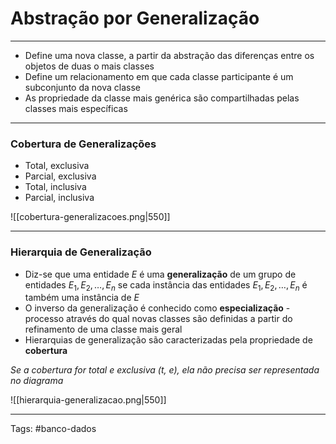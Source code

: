 
# Abstração por Generalização

---

- Define uma nova classe, a partir da abstração das diferenças entre os objetos de duas o mais classes
- Define um relacionamento em que cada classe participante é um subconjunto da nova classe
- As propriedade da classe mais genérica são compartilhadas pelas classes mais específicas

---

### Cobertura de Generalizações

- Total, exclusiva
- Parcial, exclusiva
- Total, inclusiva
- Parcial, inclusiva

![[cobertura-generalizacoes.png|550]]

---

### Hierarquia de Generalização

- Diz-se que uma entidade $E$ é uma **generalização** de um grupo de entidades $E_1, E_2, \dots, E_n$ se cada instância das entidades $E_1, E_2, \dots, E_n$ é também uma instância de $E$
- O inverso da generalização é conhecido como **especialização** - processo através do qual novas classes são definidas a partir do refinamento de uma classe mais geral
- Hierarquias de generalização são caracterizadas pela propriedade de **cobertura**

*Se a cobertura for total e exclusiva (t, e), ela não precisa ser representada no diagrama*

![[hierarquia-generalizacao.png|550]]



---

Tags: #banco-dados

